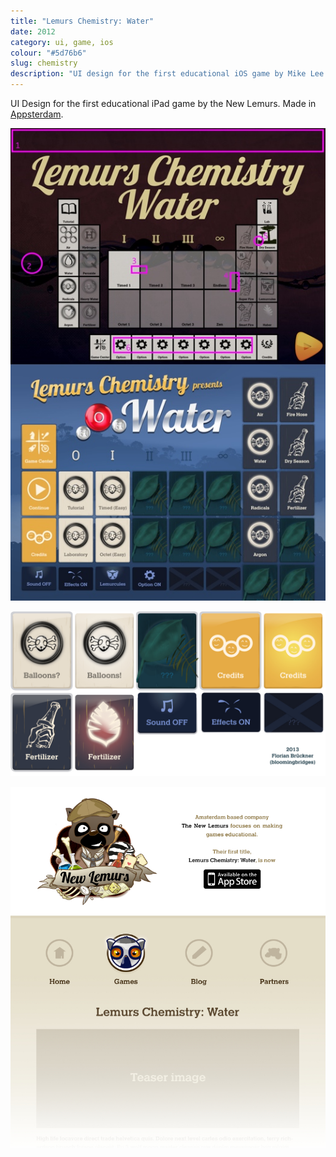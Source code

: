 ```yaml
---
title: "Lemurs Chemistry: Water"
date: 2012
category: ui, game, ios
colour: "#5d76b6"
slug: chemistry
description: "UI design for the first educational iOS game by Mike Lee's New Lemurs."
---
```


UI Design for the first educational iPad game by the New Lemurs. Made in [Appsterdam](http://appsterdam.rs).

![Menu Design](before_after.jpg)

![UI Atlas](buttons.jpg)

![New Lemurs Web Design](lemurs_site_ipad_portrait.jpg)